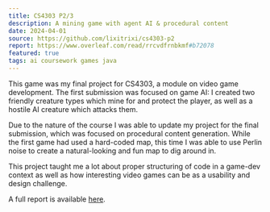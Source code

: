 ```yaml
---
title: CS4303 P2/3
description: A mining game with agent AI & procedural content
date: 2024-04-01
source: https://github.com/lixitrixi/cs4303-p2
report: https://www.overleaf.com/read/rrcvdfrnbkmf#b72078
featured: true
tags: ai coursework games java
---
```

This game was my final project for CS4303, a module on video game development. The first submission was focused on game AI: I created two friendly creature types which mine for and protect the player, as well as a hostile AI creature which attacks them.

Due to the nature of the course I was able to update my project for the final submission, which was focused on procedural content generation. While the first game had used a hard-coded map, this time I was able to use Perlin noise to create a natural-looking and fun map to dig around in.

This project taught me a lot about proper structuring of code in a game-dev context as well as how interesting video games can be as a usability and design challenge.

A full report is available [here](https://www.overleaf.com/read/rrcvdfrnbkmf#b72078).
